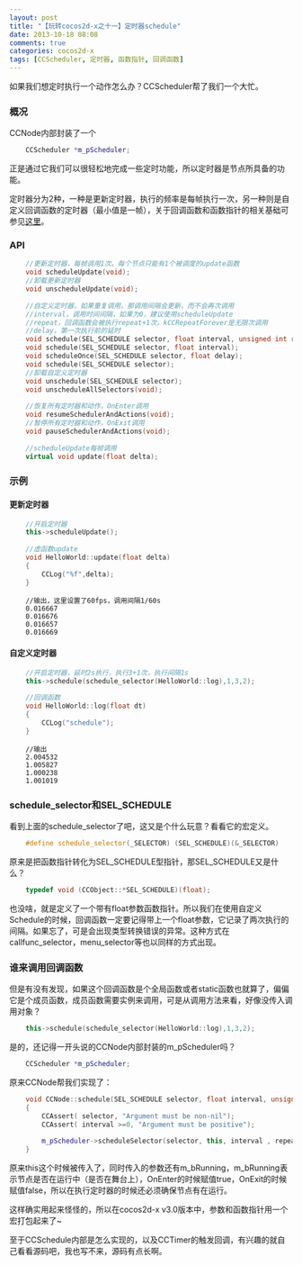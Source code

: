 ```yaml
---
layout: post
title: "【玩转cocos2d-x之十一】定时器schedule"
date: 2013-10-18 08:08
comments: true
categories: cocos2d-x
tags: [CCScheduler, 定时器, 函数指针, 回调函数]
---
```


如果我们想定时执行一个动作怎么办？CCScheduler帮了我们一个大忙。

### 概况
CCNode内部封装了一个

``` cpp
	CCScheduler *m_pScheduler;  
```

正是通过它我们可以很轻松地完成一些定时功能，所以定时器是节点所具备的功能。

定时器分为2种，一种是更新定时器，执行的频率是每帧执行一次，另一种则是自定义回调函数的定时器（最小值是一帧），关于回调函数和函数指针的相关基础可参见[这里](http://blog.csdn.net/jackystudio/article/details/11720325)。

<!-- more -->

### API

``` cpp
	//更新定时器，每帧调用1次。每个节点只能有1个被调度的update函数  
	void scheduleUpdate(void);  
	//卸载更新定时器  
	void unscheduleUpdate(void);  
  
	//自定义定时器，如果重复调用，那调用间隔会更新，而不会再次调用  
	//interval，调用时间间隔，如果为0，建议使用scheduleUpdate  
	//repeat，回调函数会被执行repeat+1次，kCCRepeatForever是无限次调用  
	//delay，第一次执行前的延时  
	void schedule(SEL_SCHEDULE selector, float interval, unsigned int repeat, float delay);  
	void schedule(SEL_SCHEDULE selector, float interval);  
	void scheduleOnce(SEL_SCHEDULE selector, float delay);  
	void schedule(SEL_SCHEDULE selector);  
	//卸载自定义定时器  
	void unschedule(SEL_SCHEDULE selector);  
	void unscheduleAllSelectors(void);  
  
	//恢复所有定时器和动作，OnEnter调用  
	void resumeSchedulerAndActions(void);  
	//暂停所有定时器和动作，OnExit调用  
	void pauseSchedulerAndActions(void);  
  
	//scheduleUpdate每帧调用  
	virtual void update(float delta);  
```

### 示例

#### 更新定时器

``` cpp
	//开启定时器  
	this->scheduleUpdate();  
  
	//虚函数update  
	void HelloWorld::update(float delta)  
	{  
    	CCLog("%f",delta);  
	}  
```

```  
	//输出，这里设置了60fps，调用间隔1/60s  
	0.016667  
	0.016676  
	0.016657  
	0.016669  
```
#### 自定义定时器

``` cpp
	//开启定时器，延时2s执行，执行3+1次，执行间隔1s  
	this->schedule(schedule_selector(HelloWorld::log),1,3,2);  
  
	//回调函数  
	void HelloWorld::log(float dt)  
	{  
    	CCLog("schedule");  
	}  
```
```  
	//输出  
	2.004532  
	1.005827  
	1.000238  
	1.001019  
```

### schedule_selector和SEL_SCHEDULE
看到上面的schedule_selector了吧，这又是个什么玩意？看看它的宏定义。

``` cpp 
	#define schedule_selector(_SELECTOR) (SEL_SCHEDULE)(&_SELECTOR)  
```

原来是把函数指针转化为SEL_SCHEDULE型指针，那SEL_SCHEDULE又是什么？

``` cpp
	typedef void (CCObject::*SEL_SCHEDULE)(float);  
```

也没啥，就是定义了一个带有float参数函数指针。所以我们在使用自定义Schedule的时候，回调函数一定要记得带上一个float参数，它记录了两次执行的间隔。如果忘了，可是会出现类型转换错误的异常。这种方式在callfunc_selector，menu_selector等也以同样的方式出现。

### 谁来调用回调函数
但是有没有发现，如果这个回调函数是个全局函数或者static函数也就算了，偏偏它是个成员函数，成员函数需要实例来调用，可是从调用方法来看，好像没传入调用对象？
 
``` cpp
	this->schedule(schedule_selector(HelloWorld::log),1,3,2);  
```

是的，还记得一开头说的CCNode内部封装的m_pScheduler吗？
 
``` cpp
	CCScheduler *m_pScheduler;  
```

原来CCNode帮我们实现了：
 
``` cpp
	void CCNode::schedule(SEL_SCHEDULE selector, float interval, unsigned int repeat, float delay)  
	{  
    	CCAssert( selector, "Argument must be non-nil");  
    	CCAssert( interval >=0, "Argument must be positive");  
  
    	m_pScheduler->scheduleSelector(selector, this, interval , repeat, delay, !m_bRunning);  
	}  
```

原来this这个时候被传入了，同时传入的参数还有m_bRunning，m_bRunning表示节点是否在运行中（是否在舞台上），OnEnter的时候赋值true，OnExit的时候赋值false，所以在执行定时器的时候还必须确保节点有在运行。

这样确实用起来怪怪的，所以在cocos2d-x v3.0版本中，参数和函数指针用一个宏打包起来了~

至于CCSchedule内部是怎么实现的，以及CCTimer的触发回调，有兴趣的就自己看看源码吧，我也写不来，源码有点长啊。